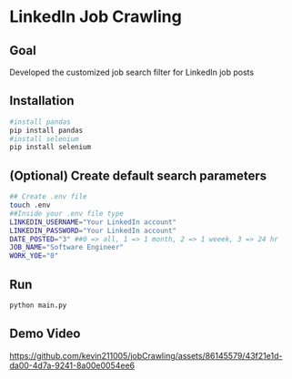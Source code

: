 # LinkedIn Job Crawling 

## Goal
Developed the customized job search filter for LinkedIn job posts

## Installation
```bash
#install pandas 
pip install pandas
#install selenium 
pip install selenium
```
## (Optional) Create default search parameters
```bash
## Create .env file
touch .env 
##Inside your .env file type
LINKEDIN_USERNAME="Your LinkedIn account"
LINKEDIN_PASSWORD="Your LinkedIn account"
DATE_POSTED="3" ##0 => all, 1 => 1 month, 2 => 1 weeek, 3 => 24 hr
JOB_NAME="Software Engineer"
WORK_YOE="0"
```
## Run 
```bash
python main.py 
```
## Demo Video 
https://github.com/kevin211005/jobCrawling/assets/86145579/43f21e1d-da00-4d7a-9241-8a00e0054ee6

